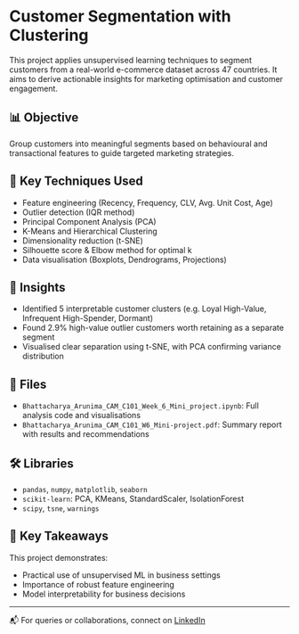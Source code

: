 # Customer Segmentation with Clustering

This project applies unsupervised learning techniques to segment customers from a real-world e-commerce dataset across 47 countries. It aims to derive actionable insights for marketing optimisation and customer engagement.

## 📊 Objective
Group customers into meaningful segments based on behavioural and transactional features to guide targeted marketing strategies.

## 🔧 Key Techniques Used
- Feature engineering (Recency, Frequency, CLV, Avg. Unit Cost, Age)
- Outlier detection (IQR method)
- Principal Component Analysis (PCA)
- K-Means and Hierarchical Clustering
- Dimensionality reduction (t-SNE)
- Silhouette score & Elbow method for optimal k
- Data visualisation (Boxplots, Dendrograms, Projections)

## 🧠 Insights
- Identified 5 interpretable customer clusters (e.g. Loyal High-Value, Infrequent High-Spender, Dormant)
- Found 2.9% high-value outlier customers worth retaining as a separate segment
- Visualised clear separation using t-SNE, with PCA confirming variance distribution

## 📁 Files
- `Bhattacharya_Arunima_CAM_C101_Week_6_Mini_project.ipynb`: Full analysis code and visualisations
- `Bhattacharya_Arunima_CAM_C101_W6_Mini-project.pdf`: Summary report with results and recommendations

## 🛠️ Libraries
- `pandas`, `numpy`, `matplotlib`, `seaborn`
- `scikit-learn`: PCA, KMeans, StandardScaler, IsolationForest
- `scipy`, `tsne`, `warnings`

## 📌 Key Takeaways
This project demonstrates:
- Practical use of unsupervised ML in business settings
- Importance of robust feature engineering
- Model interpretability for business decisions

---

📬 For queries or collaborations, connect on [LinkedIn](https://www.linkedin.com/in/arunima-bhattacharya-researcher-phd/)
